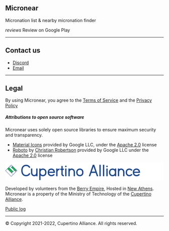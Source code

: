 <section>
  <h1> Micronear </h1>
  <p>Micronation list & nearby micronation finder</p>
  <a class="chip" target="_blank" class="nodecoration" id="mnpage__website">
      <i class="material-icons">reviews</i>
      <span>Review on Google Play</span>
  </a>
</section>
<hr>
<section>
  <h2> Contact us </h2>
  <ul>
    <li><a href="https://discord.com/invite/7FFunBaT6m">Discord</a></li>
    <li><a href="mailto:general@cupertinoalliance.ca">Email</a></li>
  </ul>
</section>
<hr>
<section>
  <h2> Legal </h2>
  <p>
  By using Micronear, you agree to the <a href="/terms">Terms of Service</a> and the <a href="/privacy">Privacy Policy</a>
  </p>
  <h5>Attributions to open source software</h5>
  <p>Micronear uses solely open source libraries to ensure maximum security and transparency.</p>
  <ul>
    <li>
      <a href="https://fonts.google.com/icons?selected=Material+Icons">Material Icons</a> provided by Google LLC, under the <a href="https://www.apache.org/licenses/LICENSE-2.0.html">Apache 2.0</a> license
    </li>
    <li>
      <a href="https://fonts.google.com/specimen/Roboto">Roboto</a> by <a href="https://fonts.google.com/?query=Christian+Robertson">Christian Robertson</a> provided by Google LLC under the <a href="https://www.apache.org/licenses/LICENSE-2.0.html">Apache 2.0</a> license
    </li>
  </ul>
</section>
<section>
  <img src="/images/cupertinoalliance.png">
</section>
<section>
  <p>Developed by volunteers from the <a href="/micronation?m=RR">Berry Empire</a>, Hosted in <a href="/micronation?m=FNNA">New Athens</a>. Micronear is a property of the Ministry of Technology of the <a href="https://cupertinoalliance.ca">Cupertino Alliance</a>.</p>
  <p><a href="log">Public log</a></p>
  <hr>
  <p>&copy; Copyright 2021-2022, Cupertino Alliance. All rights reserved. </p>
</section>
